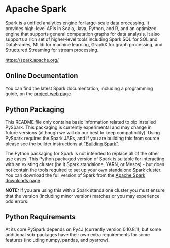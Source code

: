 # Apache Spark

Spark is a unified analytics engine for large-scale data processing. It provides
high-level APIs in Scala, Java, Python, and R, and an optimized engine that
supports general computation graphs for data analysis. It also supports a
rich set of higher-level tools including Spark SQL for SQL and DataFrames,
MLlib for machine learning, GraphX for graph processing,
and Structured Streaming for stream processing.

<https://spark.apache.org/>

## Online Documentation

You can find the latest Spark documentation, including a programming
guide, on the [project web page](https://spark.apache.org/documentation.html)


## Python Packaging

This README file only contains basic information related to pip installed PySpark.
This packaging is currently experimental and may change in future versions (although we will do our best to keep compatibility).
Using PySpark requires the Spark JARs, and if you are building this from source please see the builder instructions at
["Building Spark"](https://spark.apache.org/docs/latest/building-spark.html).

The Python packaging for Spark is not intended to replace all of the other use cases. This Python packaged version of Spark is suitable for interacting with an existing cluster (be it Spark standalone, YARN, or Mesos) - but does not contain the tools required to set up your own standalone Spark cluster. You can download the full version of Spark from the [Apache Spark downloads page](https://spark.apache.org/downloads.html).


**NOTE:** If you are using this with a Spark standalone cluster you must ensure that the version (including minor version) matches or you may experience odd errors.

## Python Requirements

At its core PySpark depends on Py4J (currently version 0.10.8.1), but some additional sub-packages have their own extra requirements for some features (including numpy, pandas, and pyarrow).
